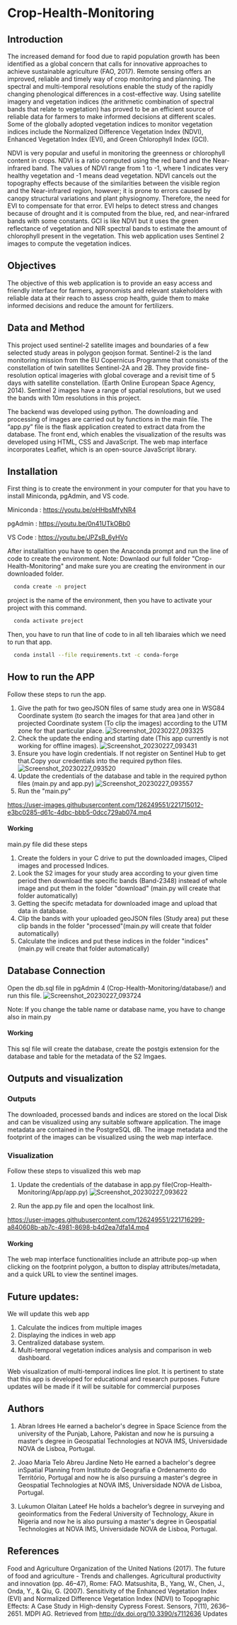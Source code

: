 
# Crop-Health-Monitoring
## Introduction
The increased demand for food due to rapid population growth has been identified as a global concern that calls for innovative approaches to achieve sustainable agriculture (FAO, 2017). Remote sensing offers an improved, reliable and timely way of crop monitoring and planning. The spectral and multi-temporal resolutions enable the study of the rapidly changing phenological differences in a cost-effective way. Using satellite imagery and vegetation indices (the arithmetic combination of spectral bands that relate to vegetation) has proved to be an efficient source of reliable data for farmers to make informed decisions at different scales. Some of the globally adopted vegetation indices to monitor vegetation indices include the Normalized Difference Vegetation Index (NDVI), Enhanced Vegetation Index (EVI), and Green Chlorophyll Index (GCI).

NDVI is very popular and useful in monitoring the greenness or chlorophyll content in crops. NDVI is a ratio computed using the red band and the Near-infrared band. The values of NDVI range from 1 to -1, where 1 indicates very healthy vegetation and -1 means dead vegetation. NDVI cancels out the topography effects because of the similarities between the visible region and the Near-infrared region, however; it is prone to errors caused by canopy structural variations and plant physiognomy. Therefore, the need for EVI to compensate for that error. EVI helps to detect stress and changes because of drought and it is computed from the blue, red, and near-infrared bands with some constants. GCI is like NDVI but it uses the green reflectance of vegetation and NIR spectral bands to estimate the amount of chlorophyll present in the vegetation. This web application uses Sentinel 2 images to compute the vegetation indices.


## Objectives
The objective of this web application is to provide an easy access and friendly interface for farmers, agronomists and relevant stakeholders with reliable data at their reach to assess crop health, guide them to make informed decisions and reduce the amount for fertilizers. 
## Data and Method
This project used sentinel-2 satellite images and boundaries of a few selected study areas in polygon geojson format. Sentinel-2 is the land monitoring mission from the EU Copernicus Programme that consists of the constellation of twin satellites Sentinel-2A and 2B. They provide fine-resolution optical imageries with global coverage and a revisit time of 5 days with satellite constellation. (Earth Online European Space Agency, 2014). Sentinel 2 images have a range of spatial resolutions, but we used the bands with 10m resolutions in this project.

The backend was developed using python. The downloading and processing of images are carried out by functions in the main file. The “app.py” file is the flask application created to extract data from the database. The front end, which enables the visualization of the results was developed using HTML, CSS and JavaScript. The web map interface incorporates Leaflet, which is an open-source JavaScript library.
## Installation

First thing is to create the environment in your computer for that you have to install Miniconda, pgAdmin, and VS code.

Miniconda : https://youtu.be/oHHbsMfyNR4

pgAdmin : https://youtu.be/0n41UTkOBb0

VS Code : https://youtu.be/JPZsB_6yHVo

After installaltion you have to open the Anaconda prompt and run the line of code to create the environment.
Note: Downlaod our full folder "Crop-Health-Monitoring" and make sure you are creating the environment in our downloaded folder.
```bash
  conda create -n project
```
project is the name of the environment, then you have to activate your project with this command. 
```bash
  conda activate project
```
Then, you have to run that line of code to in all teh libaraies which we need to run that app. 
```bash
  conda install --file requirements.txt -c conda-forge
```

## How to run the APP
Follow these steps to run the app.

1. Give the path   for two geoJSON files of  same study area one in WSG84 Coordinate system (to search the images for that area )and other in projected Coordinate system (To clip the images) according to the UTM zone for that particular place.
![Screenshot_20230227_093325](https://user-images.githubusercontent.com/126249551/221710873-44dcc57b-80de-4783-bfed-5d7df8de739f.png)
2. Check the update the ending and starting date (This app currently is not working for offline images).
![Screenshot_20230227_093431](https://user-images.githubusercontent.com/126249551/221710962-f1e7c223-e06c-4edd-804e-01c998372d4f.png)
3. Ensure you have login credentials. If not register on Sentinel Hub to get that.Copy your credentials into the required python files.
![Screenshot_20230227_093520](https://user-images.githubusercontent.com/126249551/221711286-f26d4d06-4741-4985-957a-2b30de52233a.png)
4. Update the credentials  of the database and table in the required python files (main.py and app.py)
![Screenshot_20230227_093557](https://user-images.githubusercontent.com/126249551/221711323-13981664-14ad-49a6-9718-082d6dd512d1.png)
5. Run the "main.py"


https://user-images.githubusercontent.com/126249551/221715012-e3bc0285-d61c-4dbc-bbb5-0dcc729ab074.mp4



#### Working
main.py file did these steps
1. Create the folders in your C drive to put the downloaded images, Cliped images and processed Indices.
2. Look the S2 images for your study area  according to your given time period then download the specific bands (Band-2348) instead of whole image and put them in the folder "download" (main.py will create that folder automatically)
3. Getting the specifc metadata for downloaded image and upload that data in database.
4. Clip the bands with your uploaded geoJSON files (Study area) put these clip bands in the folder "processed"(main.py will create that folder automatically)
5. Calculate the indices and put these indices in the folder "indices" (main.py will create that folder automatically)


## Database Connection
Open the db.sql file in pgAdmin 4 (Crop-Health-Monitoring/database/) and run this file.
![Screenshot_20230227_093724](https://user-images.githubusercontent.com/126249551/221711433-386f4be2-db3f-4523-b2ad-4cc2c12dbb29.png)

Note: If you change the table name or database name, you have to change also in main.py
#### Working
This sql file will create the database, create the postgis extension for the database and table for the metadata of the S2 Imgaes.
## Outputs and visualization
### Outputs
The downloaded, processed bands and indices are stored on the local Disk and can be visualized using any suitable software application. The image metadata are contained in the PostgreSQL dB. The image metadata and the footprint of the images can be visualized using the web map interface.
### Visualization
Follow these steps to visualized this web map
1. Update the credentials of the database in app.py file(Crop-Health-Monitoring/App/app.py)
![Screenshot_20230227_093622](https://user-images.githubusercontent.com/126249551/221712098-6e2cc800-f5f9-48ea-8144-412d9e0df83d.png)

2. Run the app.py file and open the localhost link.



https://user-images.githubusercontent.com/126249551/221716299-a840608b-ab7c-4981-8698-b4d2ea7dfa14.mp4




#### Working
The web map interface functionalities include an attribute pop-up when clicking on the footprint polygon, a button to display attributes/metadata, and a quick URL to view the sentinel images.
## Future updates:
We will update this web app
1. Calculate the indices from multiple images
2. Displaying the indices in web app 
3. Centralized database system.
4. Multi-temporal vegetation indices analysis and comparison in web dashboard.

Web visualization of multi-temporal indices line plot.
It is pertinent to state that this app is developed for educational and research purposes. Future updates will be made if it will be suitable for commercial purposes
## Authors
1. Abran Idrees
He earned a bachelor's degree in Space Science from the university of the Punjab, Lahore, Pakistan and now he is pursuing a master's degree in Geospatial Technologies at NOVA IMS, Universidade NOVA de Lisboa, Portugal.

2. Joao Maria Telo Abreu Jardine Neto
He earned a bachelor's degree inSpatial Planning from Instituto de Geografia e Ordenamento do Território, Portugal and now he is also pursuing a master's degree in Geospatial Technologies at NOVA IMS, Universidade NOVA de Lisboa, Portugal.

3. Lukumon Olaitan Lateef
He holds a bachelor’s degree in surveying and geoinformatics from the Federal University of Technology, Akure in Nigeria and now he is also pursuing a master's degree in Geospatial Technologies at NOVA IMS, Universidade NOVA de Lisboa, Portugal.

## References
Food and Agriculture Organization of the United Nations (2017). The future of food and agriculture - Trends and challenges. Agricultural productivity and innovation (pp. 46–47), Rome: FAO. Matsushita, B., Yang, W., Chen, J., Onda, Y., & Qiu, G. (2007). Sensitivity of the Enhanced Vegetation Index (EVI) and Normalized Difference Vegetation Index (NDVI) to Topographic Effects: A Case Study in High-density Cypress Forest. Sensors, 7(11), 2636–2651. MDPI AG. Retrieved from http://dx.doi.org/10.3390/s7112636 Updates
